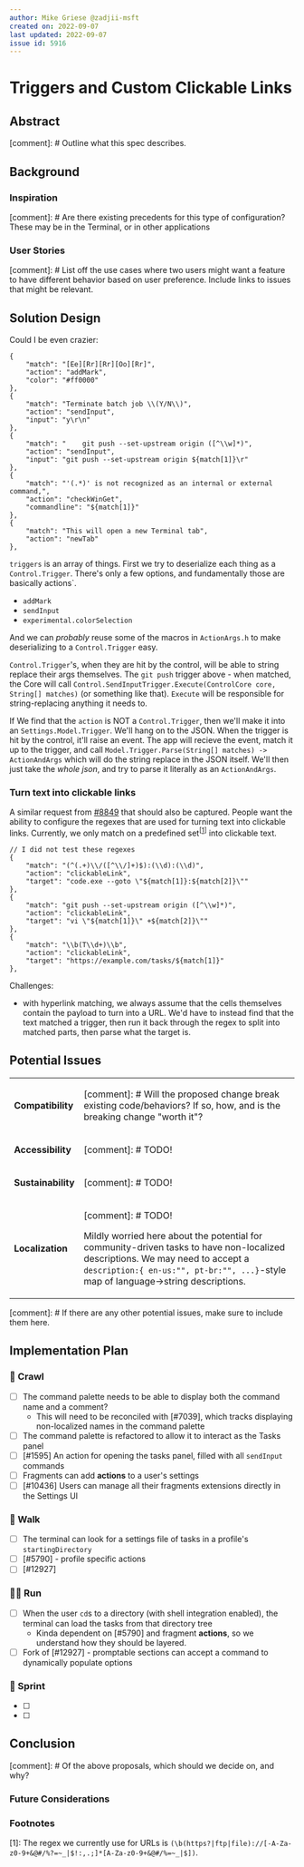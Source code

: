```yaml
---
author: Mike Griese @zadjii-msft
created on: 2022-09-07
last updated: 2022-09-07
issue id: 5916
---
```


# Triggers and Custom Clickable Links

## Abstract

[comment]: # Outline what this spec describes.

## Background

### Inspiration

[comment]: # Are there existing precedents for this type of configuration? These may be in the Terminal, or in other applications

### User Stories

[comment]: # List off the use cases where two users might want a feature to have different behavior based on user preference. Include links to issues that might be relevant.

## Solution Design

Could I be even crazier:

```jsonc
{
    "match": "[Ee][Rr][Rr][Oo][Rr]",
    "action": "addMark",
    "color": "#ff0000"
},
{
    "match": "Terminate batch job \\(Y/N\\)",
    "action": "sendInput",
    "input": "y\r\n"
},
{
    "match": "    git push --set-upstream origin ([^\\w]*)",
    "action": "sendInput",
    "input": "git push --set-upstream origin ${match[1]}\r"
},
{
    "match": "'(.*)' is not recognized as an internal or external command,",
    "action": "checkWinGet",
    "commandline": "${match[1]}"
},
{
    "match": "This will open a new Terminal tab",
    "action": "newTab"
},
```

`triggers` is an array of things. First we try to deserialize each thing as a `Control.Trigger`. There's only a few options, and fundamentally those are basically actions`. 
* `addMark`
* `sendInput`
* `experimental.colorSelection`

And we can _probably_ reuse some of the macros in `ActionArgs.h` to make deserializing to a `Control.Trigger` easy. 

`Control.Trigger`'s, when they are hit by the control, will be able to string replace their args themselves. The `git push` trigger above - when matched, the Core will call `Control.SendInputTrigger.Execute(ControlCore core, String[] matches)` (or something like that). `Execute` will be responsible for string-replacing anything it needs to.


If We find that the `action` is NOT a `Control.Trigger`, then we'll make it into an `Settings.Model.Trigger`. We'll hang on to the JSON. When the trigger is hit by the control, it'll raise an event. The app will recieve the event, match it up to the trigger, and call `Model.Trigger.Parse(String[] matches) -> ActionAndArgs` which will do the string replace in the JSON itself. We'll then just take the _whole json_, and try to parse it literally as an `ActionAndArgs`. 



### Turn text into clickable links

A similar request from [#8849] that should also be captured. People want the ability to configure the regexes that are used for turning text into clickable links. Currently, we only match on a predefined set<sup>[[1](#footnote-1)]</sup> into clickable text.

```jsonc
// I did not test these regexes
{
    "match": "(^(.+)\\/([^\\/]+)$):(\\d):(\\d)",
    "action": "clickableLink",
    "target": "code.exe --goto \"${match[1]}:${match[2]}\""
},
{
    "match": "git push --set-upstream origin ([^\\w]*)",
    "action": "clickableLink",
    "target": "vi \"${match[1]}\" +${match[2]}\""
},
{
    "match": "\\b(T\\d+)\\b",
    "action": "clickableLink",
    "target": "https://example.com/tasks/${match[1]}"
},
```

Challenges: 
* with hyperlink matching, we always assume that the cells themselves contain the payload to turn into a URL. We'd have to instead find that the text matched a trigger, then run it back through the regex to split into matched parts, then parse what the target is. 

## Potential Issues

<table>

<tr><td><strong>Compatibility</strong></td><td>

[comment]: # Will the proposed change break existing code/behaviors? If so, how, and is the breaking change "worth it"?

</td></tr>

<tr><td><strong>Accessibility</strong></td><td>

[comment]: # TODO!

</td></tr>

<tr><td><strong>Sustainability</strong></td><td>

[comment]: # TODO!

</td></tr>

<tr><td><strong>Localization</strong></td><td>

[comment]: # TODO!

Mildly worried here about the potential for community-driven tasks to have
non-localized descriptions. We may need to accept a `description:{ en-us:"",
pt-br:"", ...}`-style map of language->string descriptions.

</td></tr>

</table>

[comment]: # If there are any other potential issues, make sure to include them here.

## Implementation Plan

### 🐣 Crawl
* [ ] The command palette needs to be able to display both the command name and a comment?
  - This will need to be reconciled with [#7039], which tracks displaying non-localized names in the command palette
* [ ] The command palette is refactored to allow it to interact as the Tasks panel
* [ ] [#1595] An action for opening the tasks panel, filled with all `sendInput` commands
* [ ] Fragments can add **actions** to a user's settings
* [ ] [#10436] Users can manage all their fragments extensions directly in the Settings UI

### 🚶 Walk
* [ ] The terminal can look for a settings file of tasks in a profile's `startingDirectory`
* [ ] [#5790] - profile specific actions
* [ ] [#12927]

### 🏃‍♂️ Run
* [ ] When the user `cd`s to a directory (with shell integration enabled), the terminal can load the tasks from that directory tree
  - Kinda dependent on [#5790] and fragment **actions**, so we understand how they should be layered.
* [ ] Fork of [#12927] - promptable sections can accept a command to dynamically populate options

### 🚀 Sprint
* [ ]
* [ ]


## Conclusion

[comment]: # Of the above proposals, which should we decide on, and why?


### Future Considerations

### Footnotes

<a name="footnote-1"><a>[1]: The regex we currently use for URLs is `(\b(https?|ftp|file)://[-A-Za-z0-9+&@#/%?=~_|$!:,.;]*[A-Za-z0-9+&@#/%=~_|$])`.


[#5916]: https://github.com/microsoft/terminal/issues/5916
[#8849]: https://github.com/microsoft/terminal/issues/8849
